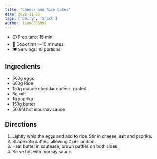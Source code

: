 ```yaml
---
title: "Cheese and Rice Cakes"
date: 2022-11-06
tags: ['Dairy', 'Snack']
author: liam8888999
---
```


- ⏲️ Prep time: 15 min
- 🍳 Cook time: ~10 minutes
- 🍽️  Servings: 10 portions

## Ingredients

- 500g eggs
- 600g Rice
- 150g mature cheddar cheese, grated
- 5g salt
- 1g paprika
- 150g butter
- 500ml hot mournay sauce

## Directions

1. Lightly whip the eggs and add to rice. Stir in cheese, salt and paprika.
2. Shape into patties, allowing 2 per portion.
3. Heat butter in sauteuse, brown patties on both sides.
4. Serve hot with mornay sauce. 
